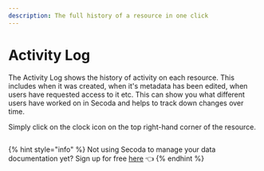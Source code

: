 ```yaml
---
description: The full history of a resource in one click
---
```


# Activity Log

The Activity Log shows the history of activity on each resource. This includes when it was created, when it's metadata has been edited, when users have requested access to it etc. This can show you what different users have worked on in Secoda and helps to track down changes over time.

Simply click on the clock icon on the top right-hand corner of the resource.

<figure><img src="https://secoda-public-media-assets.s3.amazonaws.com/795a72fd-706f-461e-915e-e81e92436bee.gif" alt=""></figure>

{% hint style="info" %}
Not using Secoda to manage your data documentation yet? Sign up for free [here](http://app.secoda.co/) 👈
{% endhint %}
